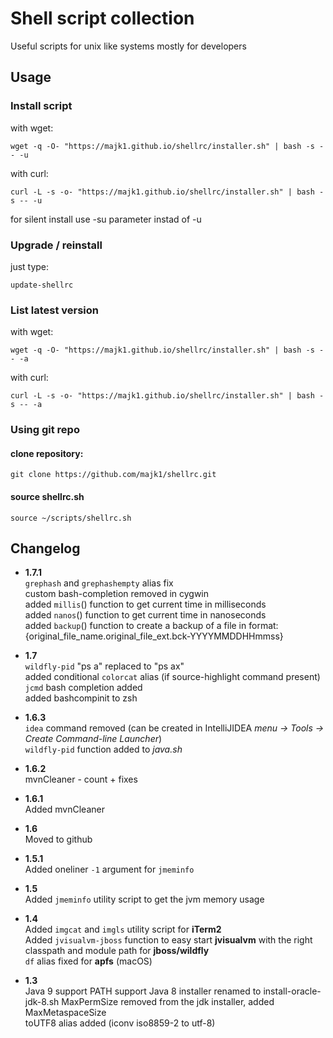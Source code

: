 # Shell script collection

Useful scripts for unix like systems mostly for developers

## Usage

### Install script

with wget:
```
wget -q -O- "https://majk1.github.io/shellrc/installer.sh" | bash -s -- -u
```

with curl:
```
curl -L -s -o- "https://majk1.github.io/shellrc/installer.sh" | bash -s -- -u
```

for silent install use -su parameter instad of -u

### Upgrade / reinstall

just type:
```
update-shellrc
```

### List latest version

with wget:
```
wget -q -O- "https://majk1.github.io/shellrc/installer.sh" | bash -s -- -a
```

with curl:
```
curl -L -s -o- "https://majk1.github.io/shellrc/installer.sh" | bash -s -- -a
```

### Using git repo


#### clone repository:
  
```
git clone https://github.com/majk1/shellrc.git
```

#### source shellrc.sh  

```
source ~/scripts/shellrc.sh
```

## Changelog

 * **1.7.1**  
   `grephash` and `grephashempty` alias fix  
   custom bash-completion removed in cygwin  
   added `millis`() function to get current time in milliseconds  
   added `nanos`() function to get current time in nanoseconds  
   added `backup`() function to create a backup of a file in format: {original_file_name.original_file_ext.bck-YYYYMMDDHHmmss}  

 * **1.7**  
   `wildfly-pid` "ps a" replaced to "ps ax"  
   added conditional `colorcat` alias (if source-highlight command present)   
   `jcmd` bash completion added  
   added bashcompinit to zsh  

 * **1.6.3**  
   `idea` command removed (can be created in IntelliJIDEA *menu -> Tools -> Create Command-line Launcher*)  
   `wildfly-pid` function added to *java.sh*  

 * **1.6.2**  
   mvnCleaner - count + fixes

 * **1.6.1**  
   Added mvnCleaner

 * **1.6**  
   Moved to github  

 * **1.5.1**  
   Added oneliner `-1` argument for `jmeminfo`
  
 * **1.5**  
   Added `jmeminfo` utility script to get the jvm memory usage

 * **1.4**  
   Added `imgcat` and `imgls` utility script for **iTerm2**  
   Added `jvisualvm-jboss` function to easy start **jvisualvm** with the right classpath and module path for **jboss/wildfly**  
   `df` alias fixed for **apfs** (macOS)  

 * **1.3**  
   Java 9 support PATH support
   Java 8 installer renamed to install-oracle-jdk-8.sh
   MaxPermSize removed from the jdk installer, added MaxMetaspaceSize  
   toUTF8 alias added (iconv iso8859-2 to utf-8)
